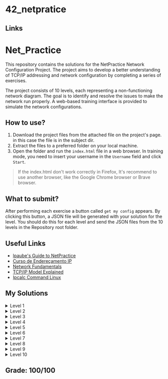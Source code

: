 # 42_netpratice

## Links







# Net_Practice

This repository contains the solutions for the NetPractice Network Configuration Project. The project aims to develop a better understanding of TCP/IP addressing and network configuration by completing a series of exercises.

The project consists of 10 levels, each representing a non-functioning network diagram. The goal is to identify and resolve the issues to make the network run properly.
A web-based training interface is provided to simulate the network configurations.

## How to use?

1. Download the project files from the attached file on the project's page.
   in this case the file is in the subject dir.
3. Extract the files to a preferred folder on your local machine.
4. Open the folder and run the `index.html` file in a web browser. In training mode, you need to insert your username in the `Username` field and click `Start`.
> If the index.html don't work correctly in Firefox, It's recommend to use another browser, like the Google Chrome browser or Brave browser.

## What to submit?
After performing each exercise a button called `get my config` appears. By clicking this button, a JSON file will be generated with your solution for the level.
You should do this for each level and send the JSON files from the 10 levels in the Repository root folder.

## Useful Links
- [lpaube's Guide to NetPractice](https://github.com/lpaube/NetPractice)
- [Curso de Endereçamento IP](https://www.youtube.com/playlist?list=PLAp37wMSBouCU49LV0qFbItufigjYk-sp)
- [Network Fundamentals](https://www.youtube.com/playlist?list=PLDQaRcbiSnqF5U8ffMgZzS7fq1rHUI3Q8)
- [TCP/IP Model Explained](https://www.youtube.com/watch?v=OTwp3xtd4dg)
- [Ipcalc Command Linux](https://linuxhint.com/ipcalc-command-linux/)

## My Solutions

<details>
  <summary>Level 1</summary>
<img src=images/level_1.png>
</details>

<details>
  <summary>Level 2</summary>
<img src=images/level_2.png>
</details>

<details>
  <summary>Level 3</summary>
<img src=images/level_3.png>
</details>

<details>
  <summary>Level 4</summary>
<img src=images/level_4.png>
</details>

<details>
  <summary>Level 5</summary>
<img src=images/level_5.png>
</details>

<details>
  <summary>Level 6</summary>
<img src=images/level_6.png>
</details>

<details>
  <summary>Level 7</summary>
<img src=images/level_7.png>
</details>

<details>
  <summary>Level 8</summary>
<img src=images/level_8.png>
</details>

<details>
  <summary>Level 9</summary>
<img src=images/level_9.png>
</details>

<details>
  <summary>Level 10</summary>
<img src=images/level_10.png>
</details>



</details>

## Grade: 100/100
